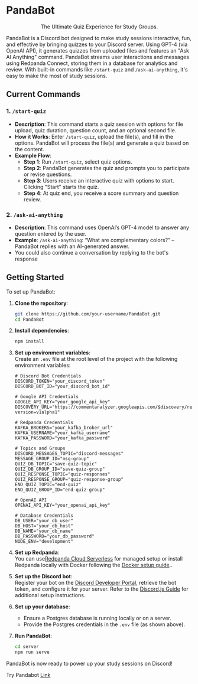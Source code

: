 # PandaBot
<p align="center">
The Ultimate Quiz Experience for Study Groups.
</p>

PandaBot is a Discord bot designed to make study sessions interactive, fun, and effective by bringing quizzes to your Discord server. Using GPT-4 (via OpenAI API), it generates quizzes from uploaded files and features an "Ask AI Anything" command. PandaBot streams user interactions and messages using Redpanda Connect, storing them in a database for analytics and review. With built-in commands like `/start-quiz` and `/ask-ai-anything`, it's easy to make the most of study sessions.

## Current Commands

### 1. `/start-quiz`
- **Description**: This command starts a quiz session with options for file upload, quiz duration, question count, and an optional second file.
- **How it Works**: Enter `/start-quiz`, upload the file(s), and fill in the options. PandaBot will process the file(s) and generate a quiz based on the content.
- **Example Flow**:
  - **Step 1**: Run `/start-quiz`, select quiz options.
  - **Step 2**: PandaBot generates the quiz and prompts you to participate or revise questions.
  - **Step 3**: Users receive an interactive quiz with options to start. Clicking "Start" starts the quiz.
  - **Step 4**: At quiz end, you receive a score summary and question review.

### 2. `/ask-ai-anything`
- **Description**: This command uses OpenAI’s GPT-4 model to answer any question entered by the user.
- **Example**: `/ask-ai-anything`: “What are complementary colors?” – PandaBot replies with an AI-generated answer.
- You could also continue a conversation by replying to the bot's response 

## Getting Started

To set up PandaBot:

1. **Clone the repository**:
   ```sh
   git clone https://github.com/your-username/PandaBot.git
   cd PandaBot
   ```

2. **Install dependencies**:
   ```sh
   npm install
   ```

3. **Set up environment variables**:  
   Create an `.env` file at the root level of the project with the following environment variables:

   ```plaintext
   # Discord Bot Credentials
   DISCORD_TOKEN="your_discord_token"
   DISCORD_BOT_ID="your_discord_bot_id"

   # Google API Credentials
   GOOGLE_API_KEY="your_google_api_key"
   DISCOVERY_URL="https://commentanalyzer.googleapis.com/$discovery/rest?version=v1alpha1"

   # Redpanda Credentials
   KAFKA_BROKERS="your_kafka_broker_url"
   KAFKA_USERNAME="your_kafka_username"
   KAFKA_PASSWORD="your_kafka_password"

   # Topics and Groups
   DISCORD_MESSAGES_TOPIC="discord-messages"
   MESSAGE_GROUP_ID="msg-group"
   QUIZ_DB_TOPIC="save-quiz-topic"
   QUIZ_DB_GROUP_ID="save-quiz-group"
   QUIZ_RESPONSE_TOPIC="quiz-responses"
   QUIZ_RESPONSE_GROUP="quiz-response-group"
   END_QUIZ_TOPIC="end-quiz"
   END_QUIZ_GROUP_ID="end-quiz-group"

   # OpenAI API
   OPENAI_API_KEY="your_openai_api_key"

   # Database Credentials
   DB_USER="your_db_user"
   DB_HOST="your_db_host"
   DB_NAME="your_db_name"
   DB_PASSWORD="your_db_password"
   NODE_ENV="development"
   ```

4. **Set up Redpanda**:  
   You can use[Redpanda Cloud Serverless](https://www.redpanda.com/redpanda-cloud/serverless) for managed setup or install Redpanda locally with Docker following the [Docker setup guide](https://docs.redpanda.com/current/get-started/quick-start/)..

5. **Set up the Discord bot**:  
   Register your bot on the [Discord Developer Portal](https://discord.com/developers/applications), retrieve the bot token, and configure it for your server. Refer to the [Discord.js Guide](https://discordjs.guide/) for additional setup instructions.

6. **Set up your database**:
   - Ensure a Postgres database is running locally or on a server.
   - Provide the Postgres credentials in the `.env` file (as shown above).

7. **Run PandaBot**:
   ```sh
   cd server
   npm run serve
   ```

PandaBot is now ready to power up your study sessions on Discord!

Try Pandabot [Link](https://quiz-panda-6c4e5181c3b1.herokuapp.com)
